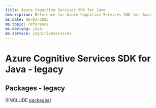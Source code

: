 ```yaml
---
title: Azure Cognitive Services SDK for Java
description: Reference for Azure Cognitive Services SDK for Java
ms.date: 06/03/2025
ms.topic: reference
ms.devlang: java
ms.service: cognitiveservices
---
```

# Azure Cognitive Services SDK for Java - legacy
## Packages - legacy
[!INCLUDE [packages](cognitive-services-index.md)]